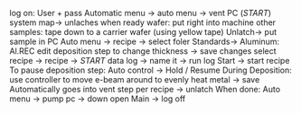 log on: User + pass
Automatic menu -> auto menu -> vent PC (*START*)
  system map-> unlaches when ready 
  wafer: put right into machine
  other samples: tape down to a carrier wafer (using yellow tape)
  Unlatch-> put sample in PC
Auto menu -> recipe -> select foler 
  Standards-> Aluminum: Al.REC
    edit deposition step to change thickness -> save changes 
  select recipe -> recipe -> *START* 
  data log -> name it -> run log
  Start -> start recipe 
To pause deposition step: Auto control -> Hold / Resume
During Deposition: use controller to move e-beam around to evenly heat metal -> save
Automatically goes into vent step per recipe -> unlatch
When done: Auto menu -> pump pc -> down open 
  Main -> log off
